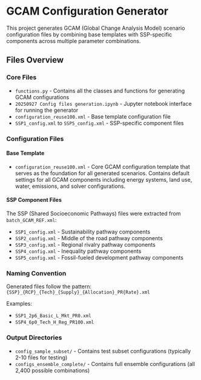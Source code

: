 # GCAM Configuration Generator

This project generates GCAM (Global Change Analysis Model) scenario configuration files by combining base templates with SSP-specific components across multiple parameter combinations.

## Files Overview

### Core Files
- `functions.py` - Contains all the classes and functions for generating GCAM configurations
- `20250927 Config files generation.ipynb` - Jupyter notebook interface for running the generator
- `configuration_reuse100.xml` - Base template configuration file
- `SSP1_config.xml` to `SSP5_config.xml` - SSP-specific component files

### Configuration Files

#### Base Template
- `configuration_reuse100.xml` - Core GCAM configuration template that serves as the foundation for all generated scenarios. Contains default settings for all GCAM components including energy systems, land use, water, emissions, and solver configurations.

#### SSP Component Files
The SSP (Shared Socioeconomic Pathways) files were extracted from `batch_GCAM_REF.xml`:

- `SSP1_config.xml` - Sustainability pathway components
- `SSP2_config.xml` - Middle of the road pathway components  
- `SSP3_config.xml` - Regional rivalry pathway components
- `SSP4_config.xml` - Inequality pathway components
- `SSP5_config.xml` - Fossil-fueled development pathway components

### Naming Convention
Generated files follow the pattern: `{SSP}_{RCP}_{Tech}_{Supply}_{Allocation}_PR{Rate}.xml`

Examples:
- `SSP1_2p6_Basic_L_Mkt_PR0.xml`
- `SSP4_6p0_Tech_H_Reg_PR100.xml`

### Output Directories
- `config_sample_subset/` - Contains test subset configurations (typically 2-10 files for testing)
- `configs_ensemble_complete/` - Contains full ensemble configurations (all 2,400 possible combinations)